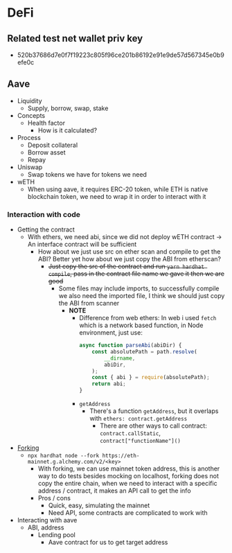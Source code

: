 # DeFi

## Related test net wallet priv key

- 520b37686d7e0f7f19223c805f96ce201b86192e91e9de57d567345e0b9efe0c

## Aave

- Liquidity
    - Supply, borrow, swap, stake
- Concepts
    - Health factor
        - How is it calculated?
- Process
    - Deposit collateral
    - Borrow asset
    - Repay
- Uniswap
    - Swap tokens we have for tokens we need
- wETH
    - When using aave, it requires ERC-20 token, while ETH is native blockchain token, we need to wrap it in order to interact with it

### Interaction with code

- Getting the contract
    - With ethers, we need abi, since we did not deploy wETH contract -> An interface contract will be sufficient
        - How about we just use src on ether scan and compile to get the ABI? Better yet how about we just copy the ABI from etherscan?
            - ~~Just copy the src of the contract and run `yarn hardhat compile`, pass in the contract file name we gave it then we are good~~
                - Some files may include imports, to successfully compile we also need the imported file, I think we should just copy the ABI from scanner
                    - **NOTE**
                        - Difference from web ethers: In web i used `fetch` which is a network based function, in Node environment, just use:
                            ```javascript
                            async function parseAbi(abiDir) {
                                const absolutePath = path.resolve(
                                    __dirname,
                                    abiDir,
                                );
                                const { abi } = require(absolutePath);
                                return abi;
                            }
                            ```
                        - `getAddress`
                            - There's a function `getAddress`, but it overlaps with `ethers: contract.getAddress`
                                - There are other ways to call contract: `contract.callStatic`, `contract["functionName"]()`
- [Forking](https://hardhat.org/hardhat-network/docs/guides/forking-other-networks)
    - `npx hardhat node --fork https://eth-mainnet.g.alchemy.com/v2/<key>`
        - With forking, we can use mainnet token address, this is another way to do tests besides mocking on localhost, forking does not copy the entire chain, when we need to interact with a specific address / contract, it makes an API call to get the info
        - Pros / cons
            - Quick, easy, simulating the mainnet
            - Need API, some contracts are complicated to work with
- Interacting with aave
    - ABI, address
        - Lending pool
            - Aave contract for us to get target address
